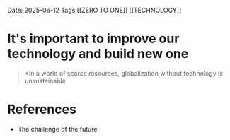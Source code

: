 Date: 2025-06-12
Tags:[[ZERO TO ONE]] [[TECHNOLOGY]] 

# It's important to improve our technology and build new one

>*In a world of scarce resources, globalization without technology is unsustainable
# References 
- The challenge of the future 